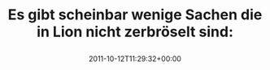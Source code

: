 ---
retweeted: false
source: <a href="http://itunes.apple.com/us/app/twitter/id409789998?mt=12" rel="nofollow">Twitter
  for Mac</a>
entities:
  hashtags: []
  symbols: []
  user_mentions: []
  urls:
  - url: http://t.co/giqn71q3
    expanded_url: http://www.ralphhenry.net/blog/2011/08/23/apachebench-fails-after-mac-osx-lion-upgrage-apr_socket_recv-connection-reset-by-peer-54/
    display_url: ralphhenry.net/blog/2011/08/2…
    indices:
    - '67'
    - '87'
display_text_range:
- '0'
- '87'
favorite_count: '0'
id_str: '124084280656797696'
truncated: false
retweet_count: '0'
id: '124084280656797696'
possibly_sensitive: false
created_at: Wed Oct 12 11:29:32 +0000 2011
favorited: false
full_text: 'Es gibt scheinbar wenige Sachen die in Lion nicht zerbröselt sind:'
lang: de
quote_url: http://www.ralphhenry.net/blog/2011/08/23/apachebench-fails-after-mac-osx-lion-upgrage-apr_socket_recv-connection-reset-by-peer-54/
tags:
- pesos/twitter
date: '2011-10-12T11:29:32+00:00'
src: https://twitter.com/bascht/status/124084280656797696
original_url: https://twitter.com/bascht/status/124084280656797696
type: twitter_tweet
text: 'Es gibt scheinbar wenige Sachen die in Lion nicht zerbröselt sind:'
title: 'Es gibt scheinbar wenige Sachen die in Lion nicht zerbröselt sind:

  '

---